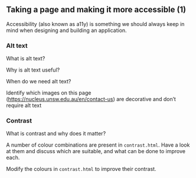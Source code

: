 ## Taking a page and making it more accessible (1)

Accessibility (also known as a11y) is something we should always keep in mind when designing and building an application.

### Alt text

What is alt text?

Why is alt text useful?

When do we need alt text?

Identify which images on this page (https://nucleus.unsw.edu.au/en/contact-us) are decorative and don’t require alt text

### Contrast

What is contrast and why does it matter?

A number of colour combinations are present in `contrast.html`. Have a look at them and discuss which are suitable, and what can be done to improve each.

Modify the colours in `contrast.html` to improve their contrast.